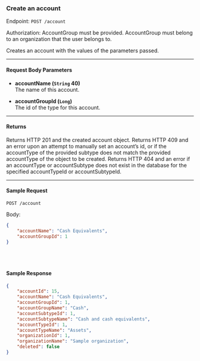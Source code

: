 ### Create an account
Endpoint: `POST /account`

Authorization: AccountGroup must be provided. AccountGroup must belong to an organization that the user belongs to.

Creates an account with the values of the parameters passed.
___
#### Request Body Parameters
- **accountName (`String` 40)**<br/>
The name of this account.

- **accountGroupId (`Long`)**<br/>
The id of the type for this account.

___

#### Returns
Returns HTTP 201 and the created account object. Returns HTTP 409 and an error upon an attempt to manually set an account’s id, or if the accountType of the provided subtype does not match the provided accountType of the object to be created. Returns HTTP 404 and an error if an accountType or accountSubtype does not exist in the database for the specified accountTypeId or accountSubtypeId.
___
#### Sample Request
`POST /account`

Body:
```json
{
    "accountName": "Cash Equivalents",
    "accountGroupId": 1
}
```
<br/>
<br/>

#### Sample Response
```json
{
    "accountId": 15,
    "accountName": "Cash Equivalents",
    "accountGroupId": 1,
    "accountGroupName": "Cash",
    "accountSubtypeId": 1,
    "accountSubtypeName": "Cash and cash equivalents",
    "accountTypeId": 1,
    "accountTypeName": "Assets",
    "organizationId": 1,
    "organizationName": "Sample organization",
    "deleted": false
}
```